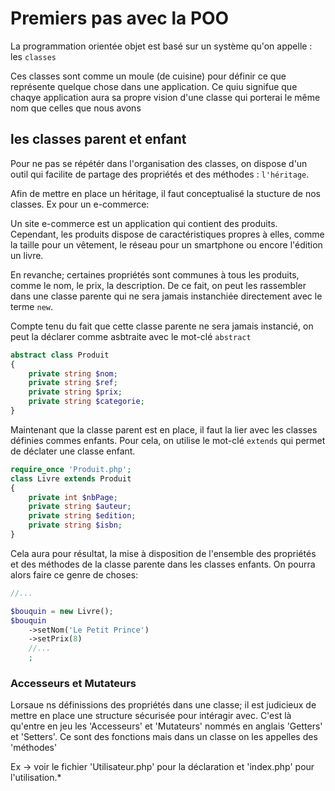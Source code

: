 # Premiers pas avec la POO
La programmation orientée objet est basé sur un système qu'on appelle : les `classes`

Ces classes sont comme un moule (de cuisine) pour définir ce que représente quelque chose dans une application. Ce quiu signifue que chaqye application aura sa propre vision d'une classe qui porterai le même nom que celles que nous avons

## les classes parent et enfant

<!-- un classe en PHP, est déclarée avec le mot-chlé `class` ou `final class`.
Afin de l'utiliser, il faudra créer un instace d'elle. Pour cela le lot-clé correspondant est `new`.

Ex -> voir le fichier 'Utilisateur.php' pour la déclaration et 'index.php' pour l'utilisation. -->



Pour ne pas se répétér dans l'organisation des classes, on dispose d'un outil qui facilite de partage des propriétés et des méthodes : `l'héritage`.

Afin de mettre en place un héritage, il faut conceptualisé la stucture de nos classes.
Ex pour un e-commerce:

Un site e-commerce est un application qui contient des produits. Cependant, les produits dispose de caractéristiques propres à elles, comme la taille pour un vêtement, le réseau pour un smartphone ou encore l'édition un livre.

En revanche; certaines propriétés sont communes à tous les produits, comme le nom, le prix, la description. De ce fait, on peut les rassembler dans une classe parente qui ne sera jamais instanchiée directement avec le terme `new`.

Compte tenu du fait que cette classe parente ne sera jamais instancié, on peut la déclarer comme asbtraite avec le mot-clé `abstract`

```php
abstract class Produit
{
    private string $nom;
    private string $ref;
    private string $prix;
    private string $categorie;
}
```

Maintenant que la classe parent est en place, il faut la lier avec les classes définies commes enfants. Pour cela, on utilise le mot-clé `extends` qui permet de déclater une classe enfant.

```php
require_once 'Produit.php';
class Livre extends Produit
{
    private int $nbPage;
    private string $auteur;
    private string $edition;
    private string $isbn;
}
```
Cela aura pour résultat, la mise à disposition de l'ensemble des propriétés et des méthodes de la classe parente dans les classes enfants. On pourra alors faire ce genre de choses:

```php
//...

$bouquin = new Livre();
$bouquin
    ->setNom('Le Petit Prince')
    ->setPrix(8)
    //...
    ;
```
### Accesseurs et Mutateurs

Lorsaue ns définissions des propriétés dans une classe; il est judicieux de mettre en place une structure sécurisée pour intéragir avec. C'est là qu'entre en jeu les 'Accesseurs' et 'Mutateurs' nommés en anglais 'Getters' et 'Setters'. Ce sont des fonctions mais dans un classe on les appelles des 'méthodes'

Ex -> voir le fichier 'Utilisateur.php' pour la déclaration et 'index.php' pour l'utilisation.*
